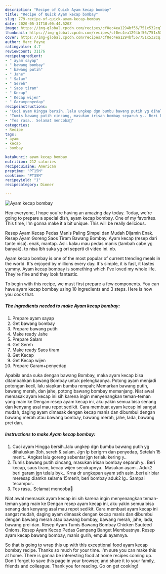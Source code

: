 ```yaml
---
description: "Recipe of Quick Ayam kecap bombay"
title: "Recipe of Quick Ayam kecap bombay"
slug: 779-recipe-of-quick-ayam-kecap-bombay
date: 2020-05-31T10:00:44.520Z
image: https://img-global.cpcdn.com/recipes/cf0ec4ea1294bf56/751x532cq70/ayam-kecap-bombay-foto-resep-utama.jpg
thumbnail: https://img-global.cpcdn.com/recipes/cf0ec4ea1294bf56/751x532cq70/ayam-kecap-bombay-foto-resep-utama.jpg
cover: https://img-global.cpcdn.com/recipes/cf0ec4ea1294bf56/751x532cq70/ayam-kecap-bombay-foto-resep-utama.jpg
author: Marc Payne
ratingvalue: 4.7
reviewcount: 31176
recipeingredient:
- " ayam sayap"
- " bawang bombay"
- " bawang putih"
- " Jahe"
- " Salam"
- " Sereh"
- " Saos tiram"
- " Kecap"
- " Kecap wijen"
- " Garampenyedap"
recipeinstructions:
- "Cuci ayam Hingga bersih..lalu ungkep dgn bumbu bawang putih yg dihaluskan 3bh, sereh &amp; salam. Jgn lp berigrm dan penyedap, Setelah 15 menit.. Angkat lalu goreng sebentar jgn terlalu kering y.."
- "Tumis bawang putih cincang, masukan irisan bombay separuh y.. Beri kecap, saus tiram, kecap wijen secukupnya.. Masukan ayam.. Aduk2 beri garam jgn telalu byk.. Krna dr ungkepan ayam sdh asin..beri air biar meresap diamkn selama 15menit, beri bombay aduk2 lg.. Sampai tecampur.."
- "Tes rasa.. Selamat mencoba🤗"
categories:
- Recipe
tags:
- ayam
- kecap
- bombay

katakunci: ayam kecap bombay 
nutrition: 212 calories
recipecuisine: American
preptime: "PT15M"
cooktime: "PT35M"
recipeyield: "1"
recipecategory: Dinner

---
```



![Ayam kecap bombay](https://img-global.cpcdn.com/recipes/cf0ec4ea1294bf56/751x532cq70/ayam-kecap-bombay-foto-resep-utama.jpg)

Hey everyone, I hope you're having an amazing day today. Today, we're going to prepare a special dish, ayam kecap bombay. One of my favorites. This time, I'm gonna make it a bit unique. This will be really delicious.

Resep Ayam Kecap Pedas Manis Paling Simpel dan Mudah Dijamin Enak. Resep Ayam Goreng Saos Tiram Bawang Bombay. Ayam kecap (resep dari tante nisa). enak, mantap. Asli. kalau mau pedas manis (tambah cabe yg banyak). tp nisa lbh suka yg ori seperti di video ini. nb.

Ayam kecap bombay is one of the most popular of current trending meals in the world. It's enjoyed by millions every day. It's simple, it is fast, it tastes yummy. Ayam kecap bombay is something which I've loved my whole life. They're fine and they look fantastic.


To begin with this recipe, we must first prepare a few components. You can have ayam kecap bombay using 10 ingredients and 3 steps. Here is how you cook that.

<!--inarticleads1-->

##### The ingredients needed to make Ayam kecap bombay:

1. Prepare  ayam sayap
1. Get  bawang bombay
1. Prepare  bawang putih
1. Make ready  Jahe
1. Prepare  Salam
1. Get  Sereh
1. Make ready  Saos tiram
1. Get  Kecap
1. Get  Kecap wijen
1. Prepare  Garam+penyedap


Apabila anda suka dengan bawang Bombay, maka ayam kecap bisa ditambahkan bawang Bombay untuk pelengkapnya. Potong ayam menjadi potongan kecil, lalu siapkan bumbu rempah; Memarkan bawang putih, bawang merah, dan jahe, potong bawang bombay memanjang. Niat awal memasak ayam kecap ini sih karena ingin menyenangkan teman-teman yang main ke Dengan resep ayam kecap ini, aku yakin semua bisa senang dan kenyang asal mau repot sedikit. Cara membuat ayam kecap ini sangat mudah, daging ayam dimasak dengan kecap manis dan dibumbui dengan bawang merah atau bawang bombay, bawang merah, jahe, lada, bawang prei dan. 

<!--inarticleads2-->

##### Instructions to make Ayam kecap bombay:

1. Cuci ayam Hingga bersih..lalu ungkep dgn bumbu bawang putih yg dihaluskan 3bh, sereh &amp; salam. Jgn lp berigrm dan penyedap, Setelah 15 menit.. Angkat lalu goreng sebentar jgn terlalu kering y..
1. Tumis bawang putih cincang, masukan irisan bombay separuh y.. Beri kecap, saus tiram, kecap wijen secukupnya.. Masukan ayam.. Aduk2 beri garam jgn telalu byk.. Krna dr ungkepan ayam sdh asin..beri air biar meresap diamkn selama 15menit, beri bombay aduk2 lg.. Sampai tecampur..
1. Tes rasa.. Selamat mencoba🤗


Niat awal memasak ayam kecap ini sih karena ingin menyenangkan teman-teman yang main ke Dengan resep ayam kecap ini, aku yakin semua bisa senang dan kenyang asal mau repot sedikit. Cara membuat ayam kecap ini sangat mudah, daging ayam dimasak dengan kecap manis dan dibumbui dengan bawang merah atau bawang bombay, bawang merah, jahe, lada, bawang prei dan. Resep Ayam Tumis Bawang Bombay Chicken Sauteed Onions. Resep Ayam Kecap Pedas Gampang Banget Membuatnya. Resep ayam kecap bawang bombay, manis gurih, empuk ayamnya. 

So that is going to wrap this up with this exceptional food ayam kecap bombay recipe. Thanks so much for your time. I'm sure you can make this at home. There is gonna be interesting food at home recipes coming up. Don't forget to save this page in your browser, and share it to your family, friends and colleague. Thank you for reading. Go on get cooking!
